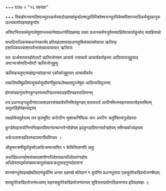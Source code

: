 +++
title = "१६ ग्रहयज्ञः"

+++
विवाहोपनयनादिष्वाभ्युदयकर्मस्वादोग्रहयज्ञंकुर्यातश्राद्धातिरिक्तेश्वनाभ्युदयिकेष्वपिशान्त्यादिकर्मसुग्रहानुक ऊल्यकामोग्रहयज्ञकुर्यात

अरिष्टनिरासार्थमुत्पातेषुशान्तस्थानेष्वप्रधानोपिग्रहमख उक्तः प्रधानकर्मणःपूर्वमव्यवहितेवाकालेकुर्यात् व्यवहितपक्षे

सप्तदिनाधिकव्यबधानंनकार्यम् प्रतिग्रहंदशावरप्रधानाहुबिसंख्यायमेकपव ऋत्विक्‌ दशाधिकपञ्चाशत्पर्यन्तसंख्यायाचत्वार ऋत्विजः

ततः ऊर्ध्वशतावरहोमेऽष्टौ ऋत्विजोनवम आचार्यः तत्राचार्य आचार्यकर्मकृत्वा आदित्यायजुहुयात् अष्टभ्यःसोमादिभ्योष्टौ ऋत्विजोजुहुयुः

ऋत्विक्‌चतुष्टयपक्षेद्वाभ्यांग्रहाभ्यां एकौकोजुहुयात् आचार्योर्काय

ताम्रादिमयीषुप्रतिमासुसर्वासुसौवर्णीषुवाफलेष्वक्षतपुञ्जेषुवा आदित्यादिपूजनम्

होमसंख्यानुसारेणकुण्डस्यस्थण्डिलस्यवाग्रहवीश्चहस्तादिमानम्

तत्र प्रधानाङ्गाहुतीनांपञ्चाशदवरसंख्यत्वेरत्निमितंकुण्डम् शतावरत्वे अरत्निमित्तम्सहस्त्रावरत्वेहस्तमितम् अयुतादिहोमेहस्तद्वयम्

लक्षहोमेचतुर्हस्तम् तत्र कृतमुष्टिः करोरत्निः मुक्तकनिष्ठिकः करः अरत्निः चतुर्विंशत्यंगुलोहस्तः

कुण्डेमेखलायोनिनाभिखातादिमानंग्रन्थान्तरेभ्योज्ञेयम् इदंकुण्डादिमानसर्वत्रज्ञेयम् समिच्चर्वाज्यंद्रव्यम

अर्कःपलाशःखदिरश्चापामार्गोथपिप्पलः ।

औदुम्बरःशमीदूर्वाकुशोऽर्कादेःक्रमात्समित १ केचित्तिलानपि आहुः

अर्कादिप्रधानहोमसंख्यादशांशेनाधिदेवताप्रत्यधिदेवतांनाहोमः अधिदेवताद्यर्थसंख्ययाक्रतुसंरक्षकक्रतुसाद्गुण्यदेवतानां

शान्त्यंगभुतेग्रहयज्ञेबलिदानंकुर्वन्ति अन्यर ग्रहमखे बलिदानं न कुर्वन्ति प्रधानभूताया एकाहुतेरेकविप्रभोजनंश्रेष्ठम्

शताहुतेरेकविप्रभोजनंमध्यमम् सहस्त्राहुतेरेकविप्रभोजनंघन्यम् सुविस्तरप्रयोगादिकमन्यत्र इतिग्रहयज्ञः ॥
